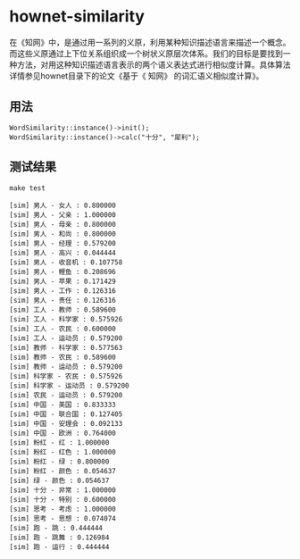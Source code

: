 hownet-similarity
=================

在《知网》中，是通过用一系列的义原，利用某种知识描述语言来描述一个概念。而这些义原通过上下位关系组织成一个树状义原层次体系。我们的目标是要找到一种方法，对用这种知识描述语言表示的两个语义表达式进行相似度计算。具体算法详情参见hownet目录下的论文《基于《 知网》 的词汇语义相似度计算》。


用法
-------

```
WordSimilarity::instance()->init();
WordSimilarity::instance()->calc("十分", "犀利");
```

测试结果
-------

```
make test
```

```
[sim] 男人 - 女人 : 0.800000
[sim] 男人 - 父亲 : 1.000000
[sim] 男人 - 母亲 : 0.800000
[sim] 男人 - 和尚 : 0.800000
[sim] 男人 - 经理 : 0.579200
[sim] 男人 - 高兴 : 0.044444
[sim] 男人 - 收音机 : 0.107758
[sim] 男人 - 鲤鱼 : 0.208696
[sim] 男人 - 苹果 : 0.171429
[sim] 男人 - 工作 : 0.126316
[sim] 男人 - 责任 : 0.126316
[sim] 工人 - 教师 : 0.589600
[sim] 工人 - 科学家 : 0.575926
[sim] 工人 - 农民 : 0.600000
[sim] 工人 - 运动员 : 0.579200
[sim] 教师 - 科学家 : 0.577563
[sim] 教师 - 农民 : 0.589600
[sim] 教师 - 运动员 : 0.579200
[sim] 科学家 - 农民 : 0.575926
[sim] 科学家 - 运动员 : 0.579200
[sim] 农民 - 运动员 : 0.579200
[sim] 中国 - 美国 : 0.833333
[sim] 中国 - 联合国 : 0.127405
[sim] 中国 - 安理会 : 0.092133
[sim] 中国 - 欧洲 : 0.764000
[sim] 粉红 - 红 : 1.000000
[sim] 粉红 - 红色 : 1.000000
[sim] 粉红 - 绿 : 0.800000
[sim] 粉红 - 颜色 : 0.054637
[sim] 绿 - 颜色 : 0.054637
[sim] 十分 - 非常 : 1.000000
[sim] 十分 - 特别 : 0.600000
[sim] 思考 - 考虑 : 1.000000
[sim] 思考 - 思想 : 0.074074
[sim] 跑 - 跳 : 0.444444
[sim] 跑 - 跳舞 : 0.126984
[sim] 跑 - 运行 : 0.444444
```

